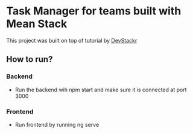 # Task Manager for teams built with Mean Stack

This project was built on top of tutorial by [DevStackr](https://www.youtube.com/watch?v=V-CeWkz1MNQ&list=PLIjdNHWULhPSZFDzQU6AnbVQNNo1NTRpd)

## How to run?

### Backend

- Run the backend wih npm start and make sure it is connected at port 3000

### Frontend

- Run frontend by running ng serve 
